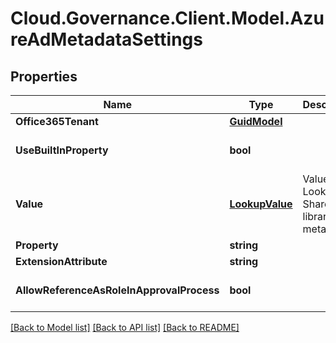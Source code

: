 # Cloud.Governance.Client.Model.AzureAdMetadataSettings
## Properties

Name | Type | Description | Notes
------------ | ------------- | ------------- | -------------
**Office365Tenant** | [**GuidModel**](GuidModel.md) |  | [optional] 
**UseBuiltInProperty** | **bool** |  | [optional] [default to false]
**Value** | [**LookupValue**](LookupValue.md) | Value of Lookup to SharePoint library/list metadata. | [optional] 
**Property** | **string** |  | [optional] 
**ExtensionAttribute** | **string** |  | [optional] 
**AllowReferenceAsRoleInApprovalProcess** | **bool** |  | [optional] [default to false]

[[Back to Model list]](../README.md#documentation-for-models) [[Back to API list]](../README.md#documentation-for-api-endpoints) [[Back to README]](../README.md)

